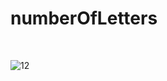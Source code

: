 # numberOfLetters
<br/>

![12](https://github.com/mustafaobaidd/ejsdata/assets/145908857/50492384-4781-4842-bc10-603df7d48d47)
